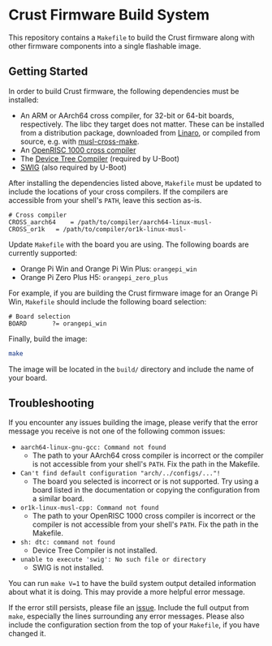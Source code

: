 # Crust Firmware Build System

This repository contains a `Makefile` to build the Crust firmware along with
other firmware components into a single flashable image.

## Getting Started

In order to build Crust firmware, the following dependencies must be installed:

- An ARM or AArch64 cross compiler, for 32-bit or 64-bit boards, respectively.
  The libc they target does not matter. These can be installed from a
  distribution package, downloaded from [Linaro][linaro-gcc], or compiled from
  source, e.g. with [musl-cross-make][mcm].
- An [OpenRISC 1000 cross compiler][or1k-gcc]
- The [Device Tree Compiler][dtc] (required by U-Boot)
- [SWIG][swig] (also required by U-Boot)

[dtc]: https://github.com/dgibson/dtc/releases
[linaro-gcc]: https://releases.linaro.org/components/toolchain/binaries/
[mcm]: https://github.com/richfelker/musl-cross-make
[or1k-gcc]: https://github.com/openrisc/or1k-gcc/releases
[swig]: http://www.swig.org/download.html

After installing the dependencies listed above, `Makefile` must be updated to
include the locations of your cross compilers. If the compilers are accessible
from your shell's `PATH`, leave this section as-is.

```
# Cross compiler
CROSS_aarch64	 = /path/to/compiler/aarch64-linux-musl-
CROSS_or1k	 = /path/to/compiler/or1k-linux-musl-
```

Update `Makefile` with the board you are using. The following boards are
currently supported:

- Orange Pi Win and Orange Pi Win Plus: `orangepi_win`
- Orange Pi Zero Plus H5: `orangepi_zero_plus`

For example, if you are building the Crust firmware image for an Orange Pi Win,
`Makefile` should include the following board selection:

```
# Board selection
BOARD		?= orangepi_win
```

Finally, build the image:

```bash
make
```

The image will be located in the `build/` directory and include the name of
your board.

## Troubleshooting

If you encounter any issues building the image, please verify that the error
message you receive is not one of the following common issues:

- `aarch64-linux-gnu-gcc: Command not found`
  - The path to your AArch64 cross compiler is incorrect or the compiler is
    not accessible from your shell's `PATH`. Fix the path in the Makefile.
- `Can't find default configuration "arch/../configs/..."!`
  - The board you selected is incorrect or is not supported. Try using a board
    listed in the documentation or copying the configuration from a similar
    board.
- `or1k-linux-musl-cpp: Command not found`
  - The path to your OpenRISC 1000 cross compiler is incorrect or the compiler
    is not accessible from your shell's `PATH`. Fix the path in the Makefile.
- `sh: dtc: command not found`
  - Device Tree Compiler is not installed.
- `unable to execute 'swig': No such file or directory`
  - SWIG is not installed.

You can run `make V=1` to have the build system output detailed information
about what it is doing. This may provide a more helpful error message.

If the error still persists, please file an [issue][issues]. Include the full
output from `make`, especially the lines surrounding any error messages. Please
also include the configuration section from the top of your `Makefile`, if you
have changed it.

[issues]: http://github.com/crust-firmware/meta/issues
